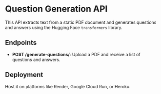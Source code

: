 # Question Generation API

This API extracts text from a static PDF document and generates questions and answers using the Hugging Face `transformers` library.

## Endpoints
- **POST /generate-questions/**: Upload a PDF and receive a list of questions and answers.

## Deployment
Host it on platforms like Render, Google Cloud Run, or Heroku.
